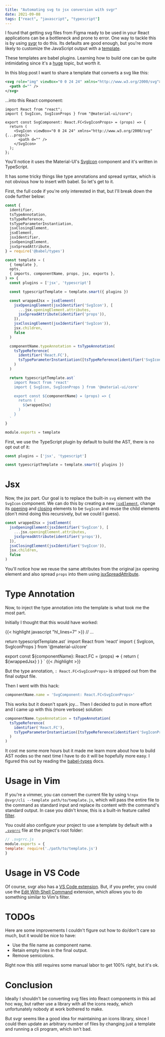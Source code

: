 ```yaml
---
title: "Automating svg to jsx conversion with svgr"
date: 2021-09-08
tags: ["react", "javascript", "typescript"]
---
```


I found that getting svg files from Figma ready to be used in your React
applications can be a bottleneck and prone to error. One way to tackle this is
by using [svgr](https://react-svgr.com/) to do this. Its defaults are good
enough, but you're more likely to customize the JavaScript output with a
[template](https://react-svgr.com/docs/custom-templates/).

These templates are babel plugins. Learning how to build one can be quite
intimidating since it's a
[huge](https://github.com/jamiebuilds/babel-handbook/blob/master/translations/en/plugin-handbook.md)
topic, but worth it.

In this blog post I want to share a template that converts a svg like this:

```svg
<svg role="img" viewBox="0 0 24 24" xmlns="http://www.w3.org/2000/svg">
  <path d="" />
</svg>
```

...into this React component:

```tsx
import React from "react";
import { SvgIcon, SvgIconProps } from "@material-ui/core";

export const SvgComponent: React.FC<SvgIconProps> = (props) => {
  return (
    <SvgIcon viewBox="0 0 24 24" xmlns="http://www.w3.org/2000/svg" {...props}>
      <path d="" />
    </SvgIcon>
  );
};
```

You'll notice it uses the Material-UI's [SvgIcon](https://next.material-ui.com/api/svg-icon/) component and it's written in TypeScript.

It has some tricky things like type annotations and spread syntax, which is not
obvious how to insert with babel. So let's get to it.

First, the full code if you're only interested in that, but I'll break down the
code further below:

```javascript
const {
  identifier,
  tsTypeAnnotation,
  tsTypeReference,
  tsTypeParameterInstantiation,
  jsxClosingElement,
  jsxElement,
  jsxIdentifier,
  jsxOpeningElement,
  jsxSpreadAttribute,
} = require('@babel/types')

const template = (
  { template },
  opts,
  { imports, componentName, props, jsx, exports },
) => {
  const plugins = ['jsx', 'typescript']

  const typescriptTemplate = template.smart({ plugins })

  const wrappedJsx = jsxElement(
    jsxOpeningElement(jsxIdentifier('SvgIcon'), [
      ...jsx.openingElement.attributes,
      jsxSpreadAttribute(identifier('props')),
    ]),
    jsxClosingElement(jsxIdentifier('SvgIcon')),
    jsx.children,
    false
  )

  componentName.typeAnnotation = tsTypeAnnotation(
    tsTypeReference(
      identifier('React.FC'),
      tsTypeParameterInstantiation([tsTypeReference(identifier('SvgIconProps'))])
    )
  )

  return typescriptTemplate.ast`
    import React from 'react'
    import { SvgIcon, SvgIconProps } from '@material-ui/core'

    export const ${componentName} = (props) => {
      return (
        ${wrappedJsx}
      )
    }
  `
}

module.exports = template
```

First, we use the TypeScript plugin by default to build the AST, there is no
opt out of it:

```javascript
const plugins = ['jsx', 'typescript']

const typescriptTemplate = template.smart({ plugins })
```

# Jsx

Now, the jsx part. Our goal is to replace the built-in `svg` element with the
`SvgIcon` component. We can do this by creating a new
[`jsxElement`](https://babeljs.io/docs/en/babel-types#jsxelement), change its
[opening](https://babeljs.io/docs/en/babel-types#jsxopeningelement) and
[closing](https://babeljs.io/docs/en/babel-types#jsxclosingelement) elements to
be `SvgIcon` and reuse the child elements (don't mind doing this recursively,
but we could I guess).

```javascript
const wrappedJsx = jsxElement(
  jsxOpeningElement(jsxIdentifier('SvgIcon'), [
    ...jsx.openingElement.attributes,
    jsxSpreadAttribute(identifier('props')),
  ]),
  jsxClosingElement(jsxIdentifier('SvgIcon')),
  jsx.children,
  false
)
```

You'll notice how we reuse the same attributes from the original jsx opening
element and also spread `props` into them using
[jsxSpreadAttribute](https://babeljs.io/docs/en/babel-types#jsxspreadattribute).

# Type Annotation

Now, to inject the type annotation into the template is what took me the most part.

Initially I thought that this would have worked:

{{< highlight javascript "hl_lines=7" >}}
// ...

return typescriptTemplate.ast`
  import React from 'react'
  import { SvgIcon, SvgIconProps } from '@material-ui/core'

  export const ${componentName}: React.FC<SvgIconProps> = (props) => {
    return (
      ${wrappedJsx}
    )
  }
`
{{< /highlight >}}

But the type annotation, `: React.FC<SvgIconProps>` is stripped out from the
final output file.

Then I went with this hack:

```javascript
componentName.name = 'SvgComponent: React.FC<SvgIconProps>'
```

This works but it doesn't spark joy... Then I decided to put in more effort and
I came up with this (more verbose) solution:

```javascript
componentName.typeAnnotation = tsTypeAnnotation(
  tsTypeReference(
    identifier('React.FC'),
    tsTypeParameterInstantiation([tsTypeReference(identifier('SvgIconProps'))])
  )
)
```

It cost me some more hours but it made me learn more about how to build AST
nodes so the next time I have to do it will be hopefully more easy. I figured
this out by reading the [babel-types](https://babeljs.io/docs/en/babel-types)
docs.

# Usage in Vim

If you're a vimmer, you can convert the current file by using `%!npx @svgr/cli
--template path/to/template.js`, which will pass the entire file to the command
as standard input and replace its content with the command's standard output.
In case you didn't know, this is a built-in feature called
[filter](http://vimdoc.sourceforge.net/htmldoc/change.html#filter).

You could also configure your project to use a template by default with a
[`.svgrrc`](https://react-svgr.com/docs/configuration-files/) file at the
project's root folder:

```javascript
// .svgrrc.js
module.exports = {
template: require('./path/to/template.js')
}
```

# Usage in VS Code

Of course, svgr also has a [VS Code
extension](https://marketplace.visualstudio.com/items?itemName=NathHorrigan.code-svgr).
But, if you prefer, you could use the [Edit With Shell
Command](https://marketplace.visualstudio.com/items?itemName=ryu1kn.edit-with-shell)
extension, which allows you to do something similar to Vim's filter.

# TODOs

Here are some improvements I couldn't figure out how to do/don't care so much,
but it would be nice to have:

- Use the file name as component name.
- Retain empty lines in the final output.
- Remove semicolons.

Right now this still requires some manual labor to get 100% right, but it's ok.

# Conclusion

Ideally I shouldn't be converting svg files into React components in this ad
hoc way, but rather use a library with all the icons ready, which unfortunately
nobody at work bothered to make.

But svgr seems like a good idea for maintaining an icons library, since I could
then update an arbitrary number of files by changing just a template and
running a cli program, which isn't bad.
